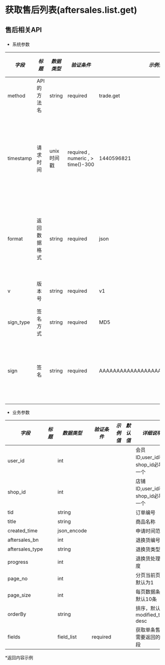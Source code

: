 # 获取售后列表(aftersales.list.get)

## 售后相关API

### 

* 系统参数

| *字段* | *标题* | *数据类型* | *验证条件* | *示例值* | *默认值* | *详细说明* |
| ------------- | ------------- | ------------- | ------------- | ------------- | ------------- | ------------- |
| method | API的方法名 | string | required | trade.get | null | 标识请求的是哪个API |
| timestamp | 请求时间 | unix时间戳 | required , numeric , > time()-300 | 1440596821 | null | 标识API请求的发起时间，如果超时300秒则拒绝请求 |
| format | 返回数据格式 | string | required | json | json | 返回数据是json格式的，目前只支持json |
| v | 版本号 | string | required | v1 | null | 标识该接口的版本 |
| sign_type | 签名方式 | string | required | MD5 | null | 标识签名算法 |
| sign | 签名 | string | required | AAAAAAAAAAAAAAAAAAAAAAAAAAAAAAAAA | null | 数据签名，32位长度16进制数字 |


* 业务参数

| *字段* | *标题* | *数据类型* | *验证条件* | *示例值* | *默认值* | *详细说明* |
| ------------- | ------------- | ------------- | ------------- | ------------- | ------------- | ------------- |
| user_id |  | int |  |  |  | 会员ID,user_id和shop_id必填一个 |
| shop_id |  | int |  |  |  | 店铺ID,user_id和shop_id必填一个 |
| tid |  | string |  |  |  | 订单编号 |
| title |  | string |  |  |  | 商品名称 |
| created_time |  | json_encode |  |  |  | 申请时间范围 |
| aftersales_bn |  | int |  |  |  | 退换货编号 |
| aftersales_type |  | string |  |  |  | 退换货类型 |
| progress |  | int |  |  |  | 退换货处理进度 |
| page_no |  | int |  |  |  | 分页当前页数,默认为1 |
| page_size |  | int |  |  |  | 每页数据条数,默认10条 |
| orderBy |  | string |  |  |  | 排序，默认modified_time desc |
| fields |  | field_list | required |  |  | 获取单条售后需要返回的字段 |


*返回内容示例

```



```


